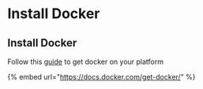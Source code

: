 # Install Docker

## Install Docker

Follow this [guide](https://docs.docker.com/get-docker/) to get docker on your platform

{% embed url="https://docs.docker.com/get-docker/" %}



